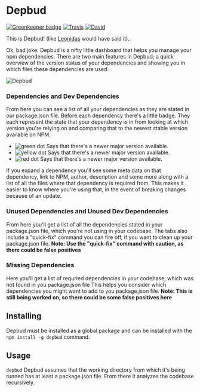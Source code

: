 # Depbud

[![Greenkeeper badge](https://badges.greenkeeper.io/madsobel/depbud.svg)](https://greenkeeper.io/)
[![Travis](https://img.shields.io/travis/madsobel/depbud.svg)]()
[![David](https://img.shields.io/david/madsobel/depbud.svg)]()

This is Depbud! (like [Leonidas](https://en.wikipedia.org/wiki/300_(film)) would have said it)..

Ok, bad joke. Depbud is a nifty little dashboard that helps you manage your npm dependencies. There are two main features in Depbud; a quick overview of the version status of your dependencies and showing you in which files these dependencies are used.

![Depbud](http://i.imgur.com/1KomTBU.png "Depbud")

### Dependencies and Dev Dependencies
From here you can see a list of all your dependencies as they are stated in our package.json file.
Before each dependency there's a little badge. They each represent the state that your dependency is in from looking at which version you're relying on and comparing that to the newest stable version available on NPM.

* ![green dot](http://i.imgur.com/Z0Xw0pz.jpg "green dot") Says that there's a newer major version available.
* ![yellow dot](http://i.imgur.com/u9m702k.jpg "yellow dot") Says that there's a newer major version available.
* ![red dot](http://i.imgur.com/LVqD9I6.jpg "red dot") Says that there's a newer major version available.
 
If you expand a dependency you'll see some meta data on that dependency, link to NPM, author, description and some more along with a list of all the files where that dependency is required from.
This makes it easier to know where you're using that, in the event of breaking changes because of an update.

### Unused Dependencies and Unused Dev Dependencies
From here you'll get a list of all the dependencies stated in your package.json file, which you're not using in your codebase.
The tabs also include a "quick-fix" command you can fire off, if you want to clean up your package.json file.
**Note: Use the "quick-fix" command with caution, as there could be false positives**

### Missing Dependencies
Here you'll get a list of requried dependencies in your codebase, which was not found in you package.json file
This helps you consider which dependencies you might want to add to you package.json file.
**Note: This is still being worked on, so there could be some false positives here**

## Installing
Depbud must be installed as a global package and can be installed with the `npm install -g depbud` command.

## Usage
`depbud`
Depbud assumes that the working directory from which it's being runned has at least a package.json file. From there it analyzes the codebase recursively.
